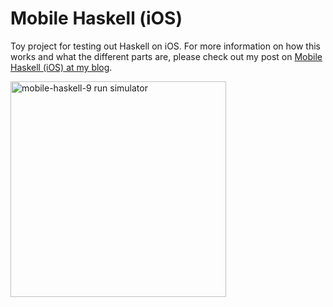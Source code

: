 # Mobile Haskell (iOS)

Toy project for testing out Haskell on iOS. For more information on how this works and what the different parts are, please check out my post on [Mobile Haskell (iOS) at my blog](https://codetalk.io/posts/2018-02-07-Mobile-Haskell.html).

<img width="345" alt="mobile-haskell-9 run simulator" src="https://user-images.githubusercontent.com/1189998/35937522-bc67f90a-0c46-11e8-80e8-e7c852a3b85f.png">
